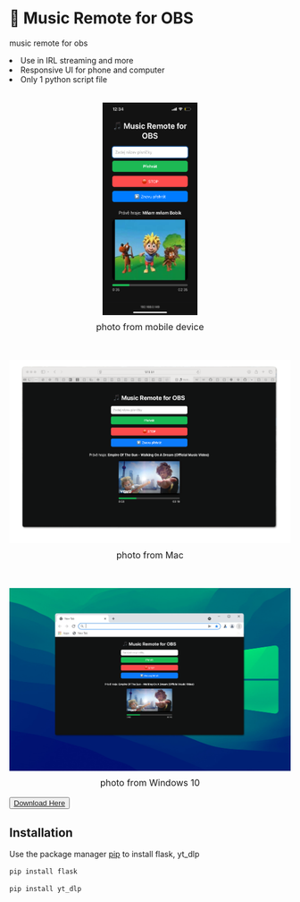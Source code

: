 # 🎵 Music Remote for OBS
music remote for obs
<li>Use in IRL streaming and more</li>
<li>Responsive UI for phone and computer</li>
<li>Only 1 python script file</li><br>
<div style="text-align: center; margin-top: 1rem;">
<img src="Images/IMG_1803.png" style="height:380px; width: 170px;">
<p style="margin-top: 0.5rem; font-size: 1rem;">photo from mobile device</p></div><br>
<div style="text-align: center; margin-top: 1rem;">
<img src="Images/Mac-photo.png" style="">
<p style="margin-top: 0.5rem; font-size: 1rem; text-align: center;">photo from Mac</p></div><br>
<div style="text-align: center; margin-top: 1rem;">
<img src="Images/windows-photo.png">
<p style="margin-top: 0.5rem; font-size: 1rem; text-align: center;">photo from Windows 10</p></div>

<button><a href="https://github.com/mongomangoCZcz/Music-Remote-for-OBS/releases/tag/current">Download Here</a></button>

## Installation

Use the package manager [pip](https://pip.pypa.io/en/stable/) to install flask, yt_dlp

```bash
pip install flask
```

```bash
pip install yt_dlp
```
